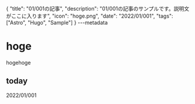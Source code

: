 {
  "title": "01/001の記事",
  "description": "01/001の記事のサンプルです。説明文がここに入ります",
  "icon": "hoge.png",
  "date": "2022/01/001",
  "tags": ["Astro", "Hugo", "Sample"]
}
---metadata

# hoge
hogehoge

## today
2022/01/001